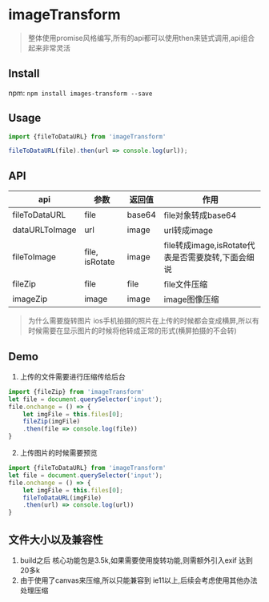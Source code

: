 # imageTransform

> 整体使用promise风格编写,所有的api都可以使用then来链式调用,api组合起来非常灵活

## Install

npm:
`npm install images-transform --save`

## Usage

```js
import {fileToDataURL} from 'imageTransform'

fileToDataURL(file).then(url => console.log(url));
```

## API

| api | 参数 | 返回值 | 作用 |
| ---- | ---- | ---- | ---- |
| fileToDataURL | file | base64 | file对象转成base64 |
| dataURLToImage | url | image | url转成image |
| fileToImage | file, isRotate | image | file转成image,isRotate代表是否需要旋转,下面会细说 |
| fileZip | file | file | file文件压缩 |
| imageZip | image | image | image图像压缩 |

> 为什么需要旋转图片
ios手机拍摄的照片在上传的时候都会变成横屏,所以有时候需要在显示图片的时候将他转成正常的形式(横屏拍摄的不会转)

## Demo

1. 上传的文件需要进行压缩传给后台
```js
import {fileZip} from 'imageTransform'
let file = document.querySelector('input');
file.onchange = () => {
    let imgFile = this.files[0];
    fileZip(imgFile)
    .then(file => console.log(file))
}
```

2. 上传图片的时候需要预览
```js
import {fileToDataURL} from 'imageTransform'
let file = document.querySelector('input');
file.onchange = () => {
    let imgFile = this.files[0];
    fileToDataURL(imgFile)
    .then(url) => console.log(url))
}
```

## 文件大小以及兼容性

1. build之后 核心功能包是3.5k,如果需要使用旋转功能,则需额外引入exif 达到20多k
2. 由于使用了canvas来压缩,所以只能兼容到 ie11以上,后续会考虑使用其他办法处理压缩
